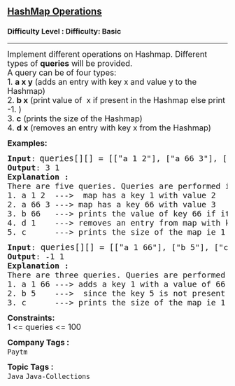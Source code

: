 <h2><a href="https://www.geeksforgeeks.org/problems/java-collection-set-3-hashmap/1">HashMap Operations</a></h2><h3>Difficulty Level : Difficulty: Basic</h3><hr><div class="problems_problem_content__Xm_eO"><p><span style="font-size: 18px;">Implement different operations on Hashmap. Different types of <strong>queries</strong> will be provided.<br>A query can be of four&nbsp;types:<br>1. <strong>a x y</strong>&nbsp;(adds an entry&nbsp;with key x and value&nbsp;y to the Hashmap)<br>2. <strong>b x</strong> (print value of &nbsp;x if&nbsp;present in the Hashmap else print -1.&nbsp;)<br>3. <strong>c</strong> (prints the size of the Hashmap)<br>4. <strong>d x</strong> (removes an entry&nbsp;with key x from the Hashmap)</span></p>
<p><strong><span style="font-size: 18px;">Examples:</span><span style="font-size: 18px;"> </span></strong></p>
<pre><span style="font-size: 18px;"><strong>Input</strong>:</span><span> <span style="font-size: 14pt;">queries[][] = [["</span></span><span style="font-size: 18px;">a 1 2"], ["a 66 3"], ["b 66"], ["d 1"], ["c"]] </span>
<span style="font-size: 18px;"><strong>Output</strong>: </span><span style="font-size: 18px;">3 1 </span>
<span style="font-size: 18px;"><strong>Explanation :</strong>
There are five queries. Queries are performed in this order
1. a 1 2  ---&gt;  map has a key 1 with value 2
2. a 66 3 ---&gt; map has a key 66 with value 3
3. b 66   ---&gt; prints the value of key 66 if its present in the map ie 3.
4. d 1    ---&gt; removes an entry from map with key 1
5. c      ---&gt; prints the size of the map ie 1</span></pre>
<pre><span style="font-size: 18px;"><strong>Input</strong>: </span><span style="font-size: 14pt;">queries[][] = [["</span><span style="font-size: 18px;">a 1 66"], ["b 5"], ["c"]]</span>
<span style="font-size: 18px;"><strong>Output</strong>: </span><span style="font-size: 18px;">-1 1</span>
<span style="font-size: 18px;"><strong>Explanation :</strong>
There are three queries. Queries are performed in this order
1. a 1 66 ---&gt; adds a key 1 with a value of 66 in the map
2. b 5    ---&gt;  since the key 5 is not present in the map hence -1 is printed.
3. c      ---&gt; prints the size of the map ie 1</span></pre>
<p><span style="font-size: 18px;"><strong>Constraints:</strong><br>1 &lt;= queries &lt;= 100</span></p></div><p><span style=font-size:18px><strong>Company Tags : </strong><br><code>Paytm</code>&nbsp;<br><p><span style=font-size:18px><strong>Topic Tags : </strong><br><code>Java</code>&nbsp;<code>Java-Collections</code>&nbsp;